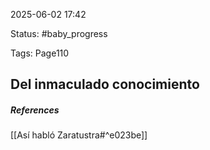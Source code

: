 2025-06-02 17:42

Status: #baby_progress 

Tags:  Page110
## Del inmaculado conocimiento

##### **References**
[[Así habló Zaratustra#^e023be]] 







